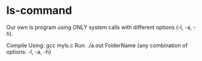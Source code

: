 # ls-command
Our own ls program using ONLY system calls with different options (-l, -a, -h).

Compile Using: gcc myls.c
Run: ./a.out FolderName {any combination of options: -l, -a, -h}
